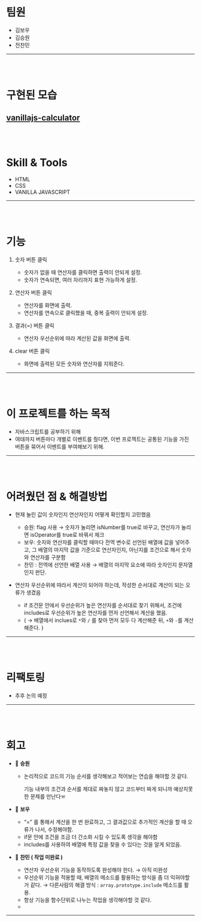 # 팀원

- 김보우
- 김승원
- 전찬민

---
<br />
<br />

# 구현된 모습
<a href="https://vanillajs-calculator-bowoo.netlify.app/">vanillajs-calculator</a>
---
<br />
<br />

# Skill & Tools

- HTML
- CSS
- VANILLA JAVASCRIPT

---

<br />
<br />

# 기능

1. 숫자 버튼 클릭
    - 숫자가 없을 때 연산자를 클릭하면 출력이 안되게 설정.
    - 숫자가 연속되면, 여러 자리까지 표현 가능하게 설정.
    
2. 연산자 버튼 클릭
    - 연산자를 화면에 출력.
    - 연산자를 연속으로 클릭했을 때, 중복 출력이 안되게 설정.
    
3. 결과(=) 버튼 클릭
    - 연산자 우선순위에 따라 계산된 값을 화면에 출력.
    
4. clear 버튼 클릭
    - 화면에 출력된 모든 숫자와 연산자를 지워준다.

---
<br />
<br />

# 이 프로젝트를 하는 목적

- 자바스크립트를 공부하기 위해
- 여태까지 버튼마다 개별로 이벤트를 줬다면, 이번 프로젝트는 공통된 기능을 가진 버튼을 묶어서 이벤트를 부여해보기 위해.

---
<br />
<br />

# 어려웠던 점 & 해결방법

- 현재 눌린 값이 숫자인지 연산자인지 어떻게 확인할지 고민했음
    - 승원: flag 사용 → 숫자가 눌리면 isNumber를 true로 바꾸고, 연산자가 눌리면 isOperator를 true로 바꿔서 체크
    - 보우: 숫자와 연산자를 클릭할 때마다 전역 변수로 선언된 배열에 값을 넣어주고, 그 배열의 마지막 값을 기준으로 연산자인지, 아닌지를 조건으로 해서 숫자와 연산자를 구분함
    - 찬민 : 전역에 선언한 배열 사용 → 배열의 마지막 요소에 따라 숫자인지 문자열인지 판단.
    
- 연산자 우선순위에 따라서 계산이 되어야 하는데, 작성한 순서대로 계산이 되는 오류가 생겼음
    - if 조건문 안에서 우선순위가 높은 연산자를 순서대로 찾기 위해서, 조건에 includes로 우선순위가 높은 연산자를 먼저 선언해서 계산을 했음.
    - ( → 배열에서 inclues로 `*`와 `/` 를 찾아 먼저 모두 다 계산해준 뒤, `+`와 `-`를 계산해준다. )

---
<br />
<br />

# 리팩토링

- 추후 논의 예정

---
<br />
<br />

# 회고

- 👻 **승원**
    - 논리적으로 코드의 기능 순서를 생각해보고 적어보는 연습을 해야할 것 같다.
        
        기능 내부의 조건과 순서를 제대로 짜놓지 않고 코드부터 짜게 되니까 예상치못한 문제를 만난다ㅠ
        

- 🤡 **보우**
    - “=” 를 통해서 계산을 한 번 완료하고, 그 결과값으로 추가적인 계산을 할 때 오류가 나서, 수정해야함.
    - if문 안에 조건을 조금 더 간소화 시킬 수 있도록 생각을 해야함
    - includes를 사용하여 배열에 특정 값을 찾을 수 있다는 것을 알게 되었음.
    
- 🙉 **찬민 ( 작업 미완료 )**
    - 연산자 우선순위 기능을 동작하도록 완성해야 한다. → 아직 미완성
    - 우선순위 기능을 적용할 때, 배열의 메소드를 활용하는 방식을 좀 더 익혀야할 거 같다.
    → 다른사람의 해결 방식 : `array.prototype.include`  메소드를 활용.
    - 항상 기능을 함수단위로 나누는 작업을 생각해야할 것 같다.
    - 

---